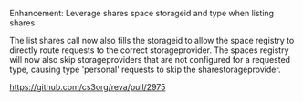 Enhancement: Leverage shares space storageid and type when listing shares

The list shares call now also fills the storageid to allow the space registry to directly route requests to the correct storageprovider. The spaces registry will now also skip storageproviders that are not configured for a requested type, causing type 'personal' requests to skip the sharestorageprovider.

https://github.com/cs3org/reva/pull/2975
